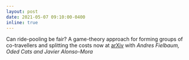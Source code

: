 ```yaml
---
layout: post
date: 2021-05-07 09:10:00-0400
inline: true
---
```


Can ride-pooling be fair? A game-theory approach for forming groups of co-travellers and splitting the costs now at [arXiv](https://arxiv.org/abs/2105.02669) with _Andres Fielbaum, Oded Cats and Javier Alonso-Mora_
